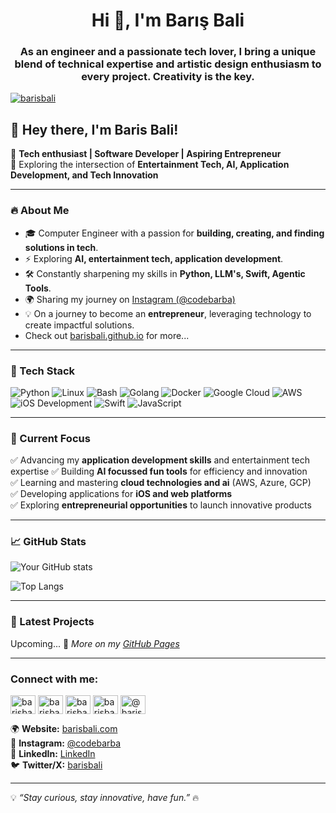 <h1 align="center">Hi 👋, I'm Barış Bali</h1>
<h3 align="center">As an engineer and a passionate tech lover, I bring a unique blend of technical expertise and artistic design enthusiasm to every project. Creativity is the key.</h3>

<p align="left"> <a href="https://twitter.com/barisbali" target="blank"><img src="https://img.shields.io/twitter/follow/barisbali?logo=twitter&style=for-the-badge" alt="barisbali" /></a> </p>

## 👋 Hey there, I'm Baris Bali!

🚀 **Tech enthusiast | Software Developer | Aspiring Entrepreneur**  
📍 Exploring the intersection of **Entertainment Tech, AI, Application Development, and Tech Innovation**

---

### 🔥 About Me
- 🎓 Computer Engineer with a passion for **building, creating, and finding solutions in tech**.
- ⚡ Exploring **AI, entertainment tech, application development**.
- 🛠 Constantly sharpening my skills in **Python, LLM's, Swift, Agentic Tools**.
- 🌍 Sharing my journey on [Instagram (@codebarba)](https://www.instagram.com/codebarba/)
- 💡 On a journey to become an **entrepreneur**, leveraging technology to create impactful solutions.
- Check out [barisbali.github.io](https://barisbali.github.io/) for more...

---

### 🚀 Tech Stack

![Python](https://img.shields.io/badge/Python-3776AB?style=for-the-badge&logo=python&logoColor=white)
![Linux](https://img.shields.io/badge/Linux-FCC624?style=for-the-badge&logo=linux&logoColor=black)
![Bash](https://img.shields.io/badge/Bash-4EAA25?style=for-the-badge&logo=gnu-bash&logoColor=white)
![Golang](https://img.shields.io/badge/Go-00ADD8?style=for-the-badge&logo=go&logoColor=white)
![Docker](https://img.shields.io/badge/Docker-2496ED?style=for-the-badge&logo=docker&logoColor=white)
![Google Cloud](https://img.shields.io/badge/Google%20Cloud-4285F4?style=for-the-badge&logo=google-cloud&logoColor=white)
![AWS](https://img.shields.io/badge/AWS-232F3E?style=for-the-badge&logo=amazon-aws&logoColor=white)
![iOS Development](https://img.shields.io/badge/iOS-000000?style=for-the-badge&logo=apple&logoColor=white)
![Swift](https://img.shields.io/badge/Swift-FA7343?style=for-the-badge&logo=swift&logoColor=white)
![JavaScript](https://img.shields.io/badge/JavaScript-F7DF1E?style=for-the-badge&logo=javascript&logoColor=black)

---

### 📌 Current Focus
✅ Advancing my **application development skills** and entertainment tech expertise 
✅ Building **AI focussed fun tools** for efficiency and innovation  
✅ Learning and mastering **cloud technologies and ai** (AWS, Azure, GCP)  
✅ Developing applications for **iOS and web platforms**  
✅ Exploring **entrepreneurial opportunities** to launch innovative products  

---

### 📈 GitHub Stats
![Your GitHub stats](https://github-readme-stats.vercel.app/api?username=barisbali&show_icons=true&theme=tokyonight&hide_border=true)

![Top Langs](https://github-readme-stats.vercel.app/api/top-langs/?username=barisbali&layout=compact&theme=tokyonight&hide_border=true)

---

### 🚀 Latest Projects
Upcoming...
📌 *More on my [GitHub Pages](https://barisbali.github.io/)*

---
<h3 align="left">Connect with me:</h3>
<p align="left">
<a href="https://twitter.com/barisbali" target="blank"><img align="center" src="https://raw.githubusercontent.com/rahuldkjain/github-profile-readme-generator/master/src/images/icons/Social/twitter.svg" alt="barisbali" height="30" width="40" /></a>
<a href="https://linkedin.com/in/barisbali" target="blank"><img align="center" src="https://raw.githubusercontent.com/rahuldkjain/github-profile-readme-generator/master/src/images/icons/Social/linked-in-alt.svg" alt="barisbali" height="30" width="40" /></a>
<a href="https://stackoverflow.com/users/barisbali" target="blank"><img align="center" src="https://raw.githubusercontent.com/rahuldkjain/github-profile-readme-generator/master/src/images/icons/Social/stack-overflow.svg" alt="barisbali" height="30" width="40" /></a>
<a href="https://instagram.com/codebarba" target="blank"><img align="center" src="https://raw.githubusercontent.com/rahuldkjain/github-profile-readme-generator/master/src/images/icons/Social/instagram.svg" alt="barisbali" height="30" width="40" /></a>
<a href="https://medium.com/@barisbali" target="blank"><img align="center" src="https://raw.githubusercontent.com/rahuldkjain/github-profile-readme-generator/master/src/images/icons/Social/medium.svg" alt="@barisbali" height="30" width="40" /></a>
</p>

🌍 **Website:** [barisbali.com](https://barisbali.com)  
📸 **Instagram:** [@codebarba](https://www.instagram.com/codebarba/)  
💼 **LinkedIn:** [LinkedIn](https://linkedin.com/in/barisbali)  
🐦 **Twitter/X:** [barisbali](https://twitter.com/barisbali)  

---

💡 *“Stay curious, stay innovative, have fun.”* 🔥


